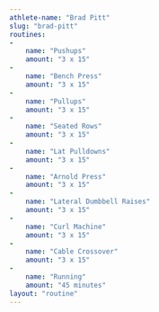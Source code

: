 ```yaml
---
athlete-name: "Brad Pitt"
slug: "brad-pitt"
routines:
-
	name: "Pushups"
	amount: "3 x 15"
-
	name: "Bench Press"
	amount: "3 x 15"
-
	name: "Pullups"
	amount: "3 x 15"
-
	name: "Seated Rows"
	amount: "3 x 15"
-
	name: "Lat Pulldowns"
	amount: "3 x 15"
-
	name: "Arnold Press"
	amount: "3 x 15"
-
	name: "Lateral Dumbbell Raises"
	amount: "3 x 15"
-
	name: "Curl Machine"
	amount: "3 x 15"
-
	name: "Cable Crossover"
	amount: "3 x 15"
-
	name: "Running"
	amount: "45 minutes"
layout: "routine"
---
```

